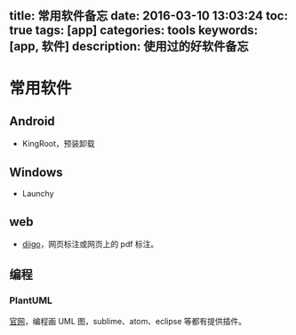 title: 常用软件备忘
date: 2016-03-10 13:03:24
toc: true
tags: [app]
categories: tools
keywords: [app, 软件]
description: 使用过的好软件备忘
---


常用软件
========

## Android

* KingRoot，预装卸载

## Windows

* Launchy

## web

* [diigo](https://www.diigo.com/)，网页标注或网页上的 pdf 标注。

## 编程

### PlantUML
[官网](http://plantuml.com/)，编程画 UML 图，sublime、atom、eclipse 等都有提供插件。
